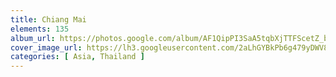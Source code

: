 ```yaml
---
title: Chiang Mai
elements: 135
album_url: https://photos.google.com/album/AF1QipPI3SaA5tqbXjTTFScetZ_byTKTbU0nAkVG1D_Q
cover_image_url: https://lh3.googleusercontent.com/2aLhGYBkPb6g479yDWV8AamNwQW_LocHlhC3emTNiJ4GUaVTsLqxSRhvzPCHl2OwrQ7zifDVkX18Aj2t8W9smvpfSfh9TW42zKBlLXFCY4yrVJMtE4o66Jw3MRxrrzbI1qytCZDHVjC2vLwd7EOz_2AVy_uG1gc1oWovfrRaSkFRG33TEiMF7HSKXmcUIgx_KWG6B0UZyD8h2SBMULQn96fbDj5wG8Ljq2MtHJeDtZVMcx9qY5JWdiHggHXNLbiNSNmg-BJaEk_mjr0CPl_tVS82wB5NWFY4lCuJtGI8PBhTkpoLBy_v1ksxr5reKdZ1YTtfvguhfu7DSqpS9fMbc8OCXPwleWENzoqUQTqmXSULQEfSdvFaBxN3xuf04O04m6xMoPp3SVflHyakHtDfY22C0NipBW5ju7mhLigieb2n-X3Kk8c0KsgIeKlgJE0DTYkN7tLaQ2KVUmiBdnYgJ_XkkT1yyDuu_JENMw9-GH8P7X_puguwsxjMlVT2EpGColOy2pMpKPm6TVxaURf7BnG_-9P65jA2APnJVGiBZeN4g6rWvq--sePQqXSlGWKN64kZHafPNGeGCQkk0RojI11PdvAtPoYs5O8tVEHLdTSVdRgJxOVr4h45aZJuJiQlE7bbFMtkqE2DiK19Wnz0tBY1l5NdflwB=s195-p-k-no
categories: [ Asia, Thailand ]
---
```

